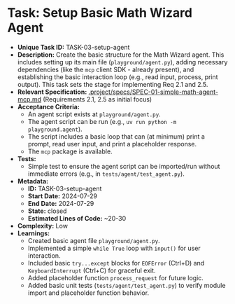 # Task: Setup Basic Math Wizard Agent

- **Unique Task ID:** TASK-03-setup-agent
- **Description:** Create the basic structure for the Math Wizard agent. This includes setting up its main file (`playground/agent.py`), adding necessary dependencies (like the `mcp` client SDK - already present), and establishing the basic interaction loop (e.g., read input, process, print output). This task sets the stage for implementing Req 2.1 and 2.5.
- **Relevant Specification:** [.project/specs/SPEC-01-simple-math-agent-mcp.md](.project/specs/SPEC-01-simple-math-agent-mcp.md) (Requirements 2.1, 2.5 as initial focus)
- **Acceptance Criteria:**
    - An agent script exists at `playground/agent.py`.
    - The agent script can be run (e.g., `uv run python -m playground.agent`).
    - The script includes a basic loop that can (at minimum) print a prompt, read user input, and print a placeholder response.
    - The `mcp` package is available.
- **Tests:**
    - Simple test to ensure the agent script can be imported/run without immediate errors (e.g., in `tests/agent/test_agent.py`).
- **Metadata:**
    - **ID:** TASK-03-setup-agent
    - **Start Date:** 2024-07-29
    - **End Date:** 2024-07-29
    - **State:** closed
    - **Estimated Lines of Code:** ~20-30
- **Complexity:** Low
- **Learnings:**
    - Created basic agent file `playground/agent.py`.
    - Implemented a simple `while True` loop with `input()` for user interaction.
    - Included basic `try...except` blocks for `EOFError` (Ctrl+D) and `KeyboardInterrupt` (Ctrl+C) for graceful exit.
    - Added placeholder function `process_request` for future logic.
    - Added basic unit tests (`tests/agent/test_agent.py`) to verify module import and placeholder function behavior.